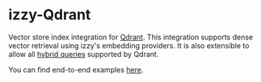 # izzy-Qdrant
Vector store index integration for [Qdrant](https://qdrant.tech/). This integration supports dense vector retrieval using izzy's embedding providers. It is also extensible to allow all [hybrid queries](https://qdrant.tech/documentation/concepts/hybrid-queries/) supported by Qdrant.

You can find end-to-end examples [here](https://github.com/ernestmeach1/izzy/tree/main/izzy-qdrant/examples).
